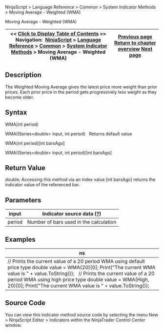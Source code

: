 ﻿
NinjaScript \> Language Reference \> Common \> System Indicator Methods \> Moving Average \- Weighted (WMA)

Moving Average \- Weighted (WMA)

| \<\< [Click to Display Table of Contents](moving_average_-_weighted_wma.md) \>\> **Navigation:**     [NinjaScript](ninjascript.md) \> [Language Reference](language_reference_wip.md) \> [Common](common.md) \> [System Indicator Methods](indicators.md) \> Moving Average \- Weighted (WMA) | [Previous page](moving_average_-_volume_weight.md) [Return to chapter overview](indicators.md) [Next page](moving_average_-_zero_lag_expo.md) |
| --- | --- |
## Description
The Weighted Moving Average gives the latest price more weight than prior prices. Each prior price in the period gets progressively less weight as they become older.

## Syntax
WMA(int period)  

WMA(ISeries\<double\> input, int period)
 
Returns default value  

WMA(int period)\[int barsAgo]  

WMA(ISeries\<double\> input, int period)\[int barsAgo]

## Return Value
double; Accessing this method via an index value \[int barsAgo] returns the indicator value of the referenced bar.

## Parameters

| input | Indicator source data ([?](valid_input_data_for_indicator.md)) |
| --- | --- |
| period | Number of bars used in the calculation |

## Examples

| ns |
| --- |
| // Prints the current value of a 20 period WMA using default price type double value \= WMA(20)\[0]; Print("The current WMA value is " \+ value.ToString());   // Prints the current value of a 20 period WMA using high price type double value \= WMA(High, 20)\[0]; Print("The current WMA value is " \+ value.ToString()); |

## Source Code
You can view this indicator method source code by selecting the menu New \> NinjaScript Editor \> Indicators within the NinjaTrader Control Center window.
